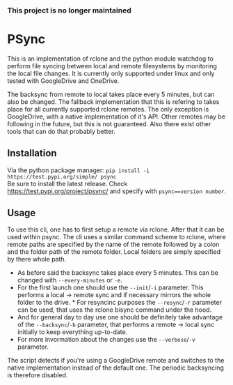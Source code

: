 ### This project is no longer maintained

# PSync

This is an implementation of rclone and the python module watchdog to perform file syncing between local and remote filesystems by monitoring the local file changes. 
It is currently only supported under linux and only tested with GoogleDrive and OneDrive.

The backsync from remote to local takes place every 5 minutes, but can also be changed.
The fallback implementation that this is refering to takes place for all currently supported rclone remotes. The only exception is GoogleDrive, with a native implementation of it's API. Other remotes may be following in the future, but this is not guaranteed. Also there exist other tools that can do that probably better.

## Installation
Via the python package manager: `pip install -i https://test.pypi.org/simple/ psync` <br />
Be sure to install the latest release. Check https://test.pypi.org/project/psync/ and specify with `psync==version number`.

## Usage
To use this cli, one has to first setup a remote via rclone. After that it can be used within psync. The cli uses a similar command scheme to rclone, where remote paths are specified by the name of the remote followed by a colon and the folder path of the remote folder. Local folders are simply specified by there whole path. 
* As before said the backsync takes place every 5 minutes. This can be changed with `--every-minutes` or `-e`. 
* For the first launch one should use the `--init`/`-i` parameter. This performs a local -> remote sync and if necessary mirrors the whole folder to the drive. * For resyncinc purposes the `--resync`/`-r` parameter can be used, that uses the rclone bisync command under the hood. 
* And for general day to day use one should be definitely take advantage of the `--backsync`/`-b` parameter, that performs a remote -> local sync initially to keep everything up-to-date.
* For more invormation about the changes use the `--verbose`/`-v` parameter.

The script detects if you're using a GoogleDrive remote and switches to the native implementation instead of the default one. The periodic backsyncing is therefore disabled.
